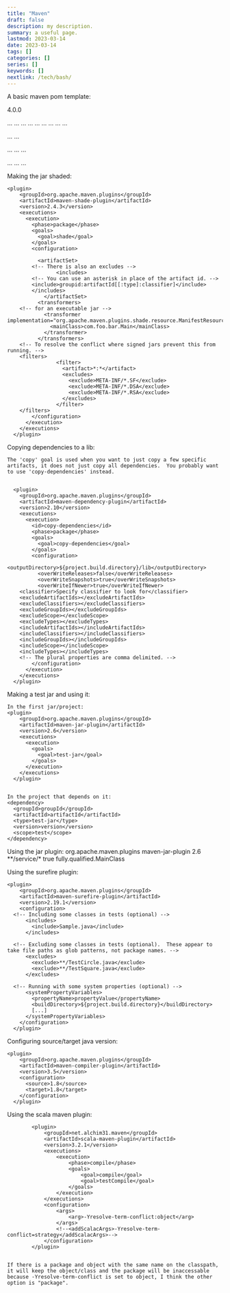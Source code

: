 ```yaml
---
title: "Maven"
draft: false
description: my description.
summary: a useful page.
lastmod: 2023-03-14
date: 2023-03-14
tags: []
categories: []
series: []
keywords: []
nextlink: /tech/bash/
---
```


A basic maven pom template:

<project xmlns="http://maven.apache.org/POM/4.0.0"
  xmlns:xsi="http://www.w3.org/2001/XMLSchema-instance"
  xsi:schemaLocation="http://maven.apache.org/POM/4.0.0
                      http://maven.apache.org/xsd/maven-4.0.0.xsd">
  <modelVersion>4.0.0</modelVersion>
 
  <!-- The Basics -->
  <groupId>...</groupId>
  <artifactId>...</artifactId>
  <version>...</version>
  <packaging>...</packaging>
  <dependencies>...</dependencies>
  <parent>...</parent>
  <dependencyManagement>...</dependencyManagement>
  <modules>...</modules>
  <properties>...</properties>
 
  <!-- Build Settings -->
  <build>...</build>
  <reporting>...</reporting>
 
  <!-- More Project Information -->
  <name>...</name>
  <description>...</description>
  <url>...</url>
 
  <scm>...</scm>
  <repositories>...</repositories>
  <profiles>...</profiles>
</project>



Making the jar shaded:


	<plugin>
        <groupId>org.apache.maven.plugins</groupId>
        <artifactId>maven-shade-plugin</artifactId>
        <version>2.4.3</version>
        <executions>
          <execution>
            <phase>package</phase>
            <goals>
              <goal>shade</goal>
            </goals>
            <configuration>

              <artifactSet>
			<!-- There is also an excludes -->
                    <includes>
			<!-- You can use an asterisk in place of the artifact id. -->
			<include>groupid:artifactId[[:type]:classifier]</include>
		    </includes>
                </artifactSet>
              <transformers>
		<!-- for an executable jar -->
                <transformer implementation="org.apache.maven.plugins.shade.resource.ManifestResourceTransformer">
                  <mainClass>com.foo.bar.Main</mainClass>
                </transformer>
              </transformers>
		<!-- To resolve the conflict where signed jars prevent this from running. -->
		<filters>
	                <filter>
	                  <artifact>*:*</artifact>
	                  <excludes>
	                    <exclude>META-INF/*.SF</exclude>
	                    <exclude>META-INF/*.DSA</exclude>
	                    <exclude>META-INF/*.RSA</exclude>
	                  </excludes>
	                </filter>
		</filters>
            </configuration>
          </execution>
        </executions>
      </plugin>

Copying dependencies to a lib:

	The 'copy' goal is used when you want to just copy a few specific artifacts, it does not just copy all dependencies.  You probably want to use 'copy-dependencies' instead.


      <plugin>
        <groupId>org.apache.maven.plugins</groupId>
        <artifactId>maven-dependency-plugin</artifactId>
        <version>2.10</version>
        <executions>
          <execution>
            <id>copy-dependencies</id>
            <phase>package</phase>
            <goals>
              <goal>copy-dependencies</goal>
            </goals>
            <configuration>
              <outputDirectory>${project.build.directory}/lib</outputDirectory>
              <overWriteReleases>false</overWriteReleases>
              <overWriteSnapshots>true</overWriteSnapshots>
              <overWriteIfNewer>true</overWriteIfNewer>
		<classifier>Specify classifier to look for</classifier>
		<excludeArtifactIds></excludeArtifactIds>
		<excludeClassifiers></excludeClassifiers>
		<excludeGroupIds></excludeGroupIds>
		<excludeScope></excludeScope>
		<excludeTypes></excludeTypes>
		<includeArtifactIds></includeArtifactIds>
		<includeClassifiers></includeClassifiers>
		<includeGroupIds></includeGroupIds>
		<includeScope></includeScope>
		<includeTypes></includeTypes>
		<!-- The plural properties are comma delimited. -->
            </configuration>
          </execution>
        </executions>
      </plugin>

Making a test jar and using it:

	In the first jar/project:
	<plugin>
        <groupId>org.apache.maven.plugins</groupId>
        <artifactId>maven-jar-plugin</artifactId>
        <version>2.6</version>
        <executions>
          <execution>
            <goals>
              <goal>test-jar</goal>
            </goals>
          </execution>
        </executions>
      </plugin>


	In the project that depends on it:
	<dependency>
      <groupId>groupId</groupId>
      <artifactId>artifactId</artifactId>
      <type>test-jar</type>
      <version>version</version>
      <scope>test</scope>
    </dependency>

Using the jar plugin:
	<plugin>
        <groupId>org.apache.maven.plugins</groupId>
        <artifactId>maven-jar-plugin</artifactId>
        <version>2.6</version>
        <configuration>
		<!-- Including/excluding classes in a jar (optional) -->
          <includes>
		<!-- This seems to take a path, not a package. -->
            <include>**/service/*</include>
          </includes>
		<!-- Making it executable (assuming that you are not using the shade or assembly plugins.) -->
          <archive>
            <manifest>
              <addClasspath>true</addClasspath>
              <mainClass>fully.qualified.MainClass</mainClass>
            </manifest>
          </archive>
        </configuration>
      </plugin>

Using the surefire plugin:

	<plugin>
        <groupId>org.apache.maven.plugins</groupId>
        <artifactId>maven-surefire-plugin</artifactId>
        <version>2.19.1</version>
        <configuration>
	  <!-- Including some classes in tests (optional) -->
          <includes>
            <include>Sample.java</include>
          </includes>

	  <!-- Excluding some classes in tests (optional).  These appear to take file paths as glob patterns, not package names. -->
          <excludes>
            <exclude>**/TestCircle.java</exclude>
            <exclude>**/TestSquare.java</exclude>
          </excludes>

	  <!-- Running with some system properties (optional) -->
          <systemPropertyVariables>
            <propertyName>propertyValue</propertyName>
            <buildDirectory>${project.build.directory}</buildDirectory>
            [...]
          </systemPropertyVariables>
        </configuration>
      </plugin>

Configuring source/target java version:

	<plugin>
        <groupId>org.apache.maven.plugins</groupId>
        <artifactId>maven-compiler-plugin</artifactId>
        <version>3.5</version>
        <configuration>
          <source>1.8</source>
          <target>1.8</target>
        </configuration>
      </plugin>


Using the scala maven plugin:


            <plugin>
                <groupId>net.alchim31.maven</groupId>
                <artifactId>scala-maven-plugin</artifactId>
                <version>3.2.1</version>
                <executions>
                    <execution>
                        <phase>compile</phase>
                        <goals>
                            <goal>compile</goal>
                            <goal>testCompile</goal>
                        </goals>
                    </execution>
                </executions>
                <configuration>
                    <args>
                        <arg>-Yresolve-term-conflict:object</arg>
                    </args>
                    <!--<addScalacArgs>-Yresolve-term-conflict=strategy</addScalacArgs>-->
                </configuration>
            </plugin>


    If there is a package and object with the same name on the classpath, it will keep the object/class and the package will be inaccessable because -Yresolve-term-conflict is set to object, I think the other option is "package".
